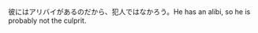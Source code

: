 <tr><td>彼にはアリバイがあるのだから、犯人ではなかろう。<td><tr><tr><td>He has an alibi, so he is probably not the culprit.<td><tr></table>

